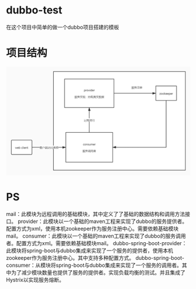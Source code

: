 # dubbo-test
在这个项目中简单的做一个dubbo项目搭建的模板

# 项目结构

![structure](README.assets/structure.jpg)

# PS
  mail：此模块为远程调用的基础模块，其中定义了了基础的数据结构和调用方法接口。
  provider：此模块以一个基础的maven工程来实现了dubbo的服务提供者。配置方式为xml，使用本机zookeeper作为服务注册中心。需要依赖基础模块mail。
  consumer：此模块以一个基础的maven工程来实现了dubbo的服务调用者。配置方式为xml。需要依赖基础模块mail。
  dubbo-spring-boot-provider：此模块将spring-boot与dubbo集成来实现了一个服务的提供者，使用本机zookeeper作为服务注册中心。其中支持多种配置方式。
  dubbo-spring-boot-consumer：从模块将spring-boot与dubbo集成来实现了一个服务的调用者。其中为了减少模块数量也提供了服务的提供者。实现负载均衡的测试。并且集成了Hystrix以实现服务熔断。